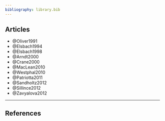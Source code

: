```yaml
---
bibliography: library.bib
---
```


## Articles

* @Oliver1991
* @Elsbach1994
* @Elsbach1998
* @Arndt2000
* @Crane2000
* @MacLean2010
* @Westphal2010
* @Patriotta2011
* @Sandholtz2012
* @Sillince2012
* @Zavyalova2012

---

## References